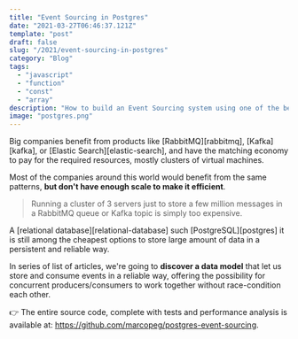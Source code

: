 ```yaml
---
title: "Event Sourcing in Postgres"
date: "2021-03-27T06:46:37.121Z"
template: "post"
draft: false
slug: "/2021/event-sourcing-in-postgres"
category: "Blog"
tags:
  - "javascript"
  - "function"
  - "const"
  - "array"
description: "How to build an Event Sourcing system using one of the best data-store tools available to humankind: Postgres!"
image: "postgres.png"
---
```


Big companies benefit from products like [RabbitMQ][rabbitmq], [Kafka][kafka], or [Elastic Search][elastic-search], and have the matching economy to pay for the required resources, mostly clusters of virtual machines.

Most of the companies around this world would benefit from the same patterns, **but don't have enough scale to make it efficient**.

> Running a cluster of 3 servers just to store a few million messages in a RabbitMQ queue or Kafka topic is simply too expensive.

A [relational database][relational-database] such [PostgreSQL][postgres] it is still among the cheapest options to store large amount of data in a persistent and reliable way. 

In series of list of articles, we're going to **discover a data model** that let us store and consume events in a reliable way, offering the possibility for concurrent producers/consumers to work together without race-condition each other.

👉 The entire source code, complete with tests and performance analysis is available at: https://github.com/marcopeg/postgres-event-sourcing.
